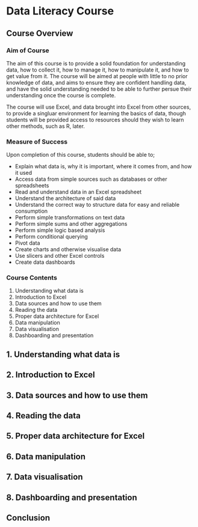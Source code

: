 # Data Literacy Course

## Course Overview

### Aim of Course
The aim of this course is to provide a solid foundation for understanding data, how to collect it, how to manage it, how to manipulate it, and how to get value from it. The course will be aimed at people with little to no prior knowledge of data, and aims to ensure they are confident handling data, and have the solid understanding needed to be able to further persue their understanding once the course is complete.

The course will use Excel, and data brought into Excel from other sources, to provide a singluar environment for learning the basics of data, though students will be provided access to resources should they wish to learn other methods, such as R, later.

### Measure of Success
Upon completion of this course, students should be able to;

 - Explain what data is, why it is important, where it comes from, and how it used
 - Access data from simple sources such as databases or other spreadsheets
 - Read and understand data in an Excel spreadsheet
 - Understand the architecture of said data
 - Understand the correct way to structure data for easy and reliable consumption
 - Perform simple transformations on text data
 - Perform simple sums and other aggregations
 - Perform simple logic based analysis
 - Perform conditional querying
 - Pivot data
 - Create charts and otherwise visualise data
 - Use slicers and other Excel controls
 - Create data dashboards
 
### Course Contents
 1. Understanding what data is
 2. Introduction to Excel
 3. Data sources and how to use them
 4. Reading the data
 5. Proper data architecture for Excel
 6. Data manipulation
 7. Data visualisation
 8. Dashboarding and presentation

## 1. Understanding what data is


## 2. Introduction to Excel


## 3. Data sources and how to use them


## 4. Reading the data


## 5. Proper data architecture for Excel


## 6. Data manipulation


## 7. Data visualisation


## 8. Dashboarding and presentation


## Conclusion
